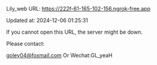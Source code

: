 Lily_web URL: https://222f-61-165-102-156.ngrok-free.app

Updated at: 2024-12-06 01:25:31

If you cannot open this URL, the server might be down.

Please contact: 

goley04@foxmail.com Or Wechat:GL_yeaH